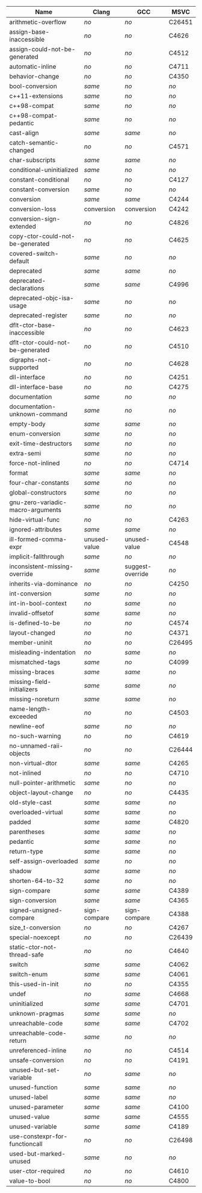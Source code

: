 Name                                  | Clang        | GCC              | MSVC   |
--------------------------------------|--------------|------------------|--------|
arithmetic-overflow                   | *no*         | *no*             | C26451 |
assign-base-inaccessible              | *no*         | *no*             | C4626  |
assign-could-not-be-generated         | *no*         | *no*             | C4512  |
automatic-inline                      | *no*         | *no*             | C4711  |
behavior-change                       | *no*         | *no*             | C4350  |
bool-conversion                       | *same*       | *no*             | *no*   |
c++11-extensions                      | *same*       | *no*             | *no*   |
c++98-compat                          | *same*       | *no*             | *no*   |
c++98-compat-pedantic                 | *same*       | *no*             | *no*   |
cast-align                            | *same*       | *same*           | *no*   |
catch-semantic-changed                | *no*         | *no*             | C4571  |
char-subscripts                       | *same*       | *same*           | *no*   |
conditional-uninitialized             | *same*       | *no*             | *no*   |
constant-conditional                  | *no*         | *no*             | C4127  |
constant-conversion                   | *same*       | *no*             | *no*   |
conversion                            | *same*       | *same*           | C4244  |
conversion-loss                       | conversion   | conversion       | C4242  |
conversion-sign-extended              | *no*         | *no*             | C4826  |
copy-ctor-could-not-be-generated      | *no*         | *no*             | C4625  |
covered-switch-default                | *same*       | *no*             | *no*   |
deprecated                            | *same*       | *same*           | *no*   |
deprecated-declarations               | *same*       | *same*           | C4996  |
deprecated-objc-isa-usage             | *same*       | *no*             | *no*   |
deprecated-register                   | *same*       | *no*             | *no*   |
dflt-ctor-base-inaccessible           | *no*         | *no*             | C4623  | 
dflt-ctor-could-not-be-generated      | *no*         | *no*             | C4510  |
digraphs-not-supported                | *no*         | *no*             | C4628  |
dll-interface                         | *no*         | *no*             | C4251  |
dll-interface-base                    | *no*         | *no*             | C4275  |
documentation                         | *same*       | *no*             | *no*   |
documentation-unknown-command         | *same*       | *no*             | *no*   |
empty-body                            | *same*       | *same*           | *no*   |
enum-conversion                       | *same*       | *no*             | *no*   |
exit-time-destructors                 | *same*       | *no*             | *no*   |
extra-semi                            | *same*       | *no*             | *no*   |
force-not-inlined                     | *no*         | *no*             | C4714  |
format                                | *same*       | *same*           | *no*   |
four-char-constants                   | *same*       | *no*             | *no*   |
global-constructors                   | *same*       | *no*             | *no*   |
gnu-zero-variadic-macro-arguments     | *same*       | *no*             | *no*   |
hide-virtual-func                     | *no*         | *no*             | C4263  |
ignored-attributes                    | *same*       | *same*           | *no*   |
ill-formed-comma-expr                 | unused-value | unused-value     | C4548  |
implicit-fallthrough                  | *same*       | *no*             | *no*   |
inconsistent-missing-override         | *same*       | suggest-override | *no*   |
inherits-via-dominance                | *no*         | *no*             | C4250  |
int-conversion                        | *same*       | *no*             | *no*   |
int-in-bool-context                   | *no*         | *same*           | *no*   |
invalid-offsetof                      | *same*       | *same*           | *no*   |
is-defined-to-be                      | *no*         | *no*             | C4574  |
layout-changed                        | *no*         | *no*             | C4371  |
member-uninit                         | *no*         | *no*             | C26495 |
misleading-indentation                | *no*         | *same*           | *no*   |
mismatched-tags                       | *same*       | *no*             | C4099  | 
missing-braces                        | *same*       | *same*           | *no*   |
missing-field-initializers            | *same*       | *same*           | *no*   |
missing-noreturn                      | *same*       | *same*           | *no*   |
name-length-exceeded                  | *no*         | *no*             | C4503  |
newline-eof                           | *same*       | *no*             | *no*   |
no-such-warning                       | *no*         | *no*             | C4619  |
no-unnamed-raii-objects               | *no*         | *no*             | C26444 |
non-virtual-dtor                      | *same*       | *same*           | C4265  |
not-inlined                           | *no*         | *no*             | C4710  |
null-pointer-arithmetic               | *same*       | *no*             | *no*   |
object-layout-change                  | *no*         | *no*             | C4435  |
old-style-cast                        | *same*       | *same*           | *no*   |
overloaded-virtual                    | *same*       | *same*           | *no*   |
padded                                | *same*       | *same*           | C4820  |
parentheses                           | *same*       | *same*           | *no*   |
pedantic                              | *same*       | *same*           | *no*   |
return-type                           | *same*       | *same*           | *no*   |
self-assign-overloaded                | *same*       | *no*             | *no*   |
shadow                                | *same*       | *same*           | *no*   |
shorten-64-to-32                      | *same*       | *no*             | *no*   |
sign-compare                          | *same*       | *same*           | C4389  |
sign-conversion                       | *same*       | *same*           | C4365  |
signed-unsigned-compare               | sign-compare | sign-compare     | C4388  |
size_t-conversion                     | *no*         | *no*             | C4267  |
special-noexcept                      | *no*         | *no*             | C26439 |
static-ctor-not-thread-safe           | *no*         | *no*             | C4640  |
switch                                | *same*       | *same*           | C4062  |
switch-enum                           | *same*       | *same*           | C4061  |
this-used-in-init                     | *no*         | *no*             | C4355  |
undef                                 | *no*         | *same*           | C4668  |
uninitialized                         | *same*       | *same*           | C4701  |
unknown-pragmas                       | *same*       | *same*           | *no*   |
unreachable-code                      | *same*       | *same*           | C4702  |
unreachable-code-return               | *same*       | *no*             | *no*   |
unreferenced-inline                   | *no*         | *no*             | C4514  |
unsafe-conversion                     | *no*         | *no*             | C4191  |
unused-but-set-variable               | *no*         | *same*           | *no*   |
unused-function                       | *same*       | *same*           | *no*   |
unused-label                          | *same*       | *same*           | *no*   |
unused-parameter                      | *same*       | *same*           | C4100  |
unused-value                          | *same*       | *same*           | C4555  |
unused-variable                       | *same*       | *same*           | C4189  |
use-constexpr-for-functioncall        | *no*         | *no*             | C26498 |
used-but-marked-unused                | *same*       | *no*             | *no*   |
user-ctor-required                    | *no*         | *no*             | C4610  |
value-to-bool                         | *no*         | *no*             | C4800  |
